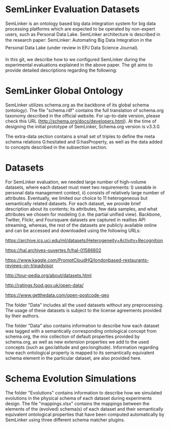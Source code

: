 # SemLinker Evaluation Datasets

SemLinker is an ontology based big data integration system for big data processing platforms which are expected to be operated by non-expert users, such as Personal Data Lake. SemLinker architecture is described in the research paper: SemLinker: Automating Big Data Integration in the Personal Data Lake (under review in EPJ Data Science Journal).

In this git, we describe how to we configured SemLinker during the experimental evaluations explained in the above paper. The git aims to provide detailed descriptions regarding the following:

# SemLinker Global Ontology
SemLinker utilizes schema.org as the backbone of its global schema (ontology). The file "schema.rdf" contains the full translation of schema.org taxonomy described in the official website. For up-to-date version, please check this URL (http://schema.org/docs/developers.html). At the time of designing the initial prototype of SemLinker, Schema.org version is v3.3.0.

 

The extra-data section contains a small set of triples to define the meta schema relations G:hesitated and G:hasProperty, as well as the data added to concepts described in the subsection section.


# Datasets
For SemLinker evaluation, we needed large number of high-volume datasets, where each dataset must meet two requirements: I) useable in personal data management context, ii) consists of relatively large number of attributes. Eventually, we limited our choice to 11 heterogeneous but semantically related datasets. For each dataset, we provide brief description about its contents; its attributes, few data samples, and what attributes we chosen for modeling (i.e. the partial unified view). Backbone, Twitter, Flickr, and Foursquare datasets are captured in realties API streaming, whereas, the rest of the datasets are publicly available online and can be accessed and downloaded using the following URLs:


https://archive.ics.uci.edu/ml/datasets/Heterogeneity+Activity+Recognition

https://hal.archives-ouvertes.fr/hal-01586802

https://www.kaggle.com/PromptCloudHQ/londonbased-restaurants-reviews-on-tripadvisor

http://tour-pedia.org/about/datasets.html

http://ratings.food.gov.uk/open-data/

https://www.getthedata.com/open-postcode-geo


The folder "Data" includes all the used datasets without any preprocessing. The usage of these datasets is subject to the license agreements provided by their authors.


The folder "Data" also contains information to describe how each dataset was tagged with a semantically corresponding ontological concept from schema.org, the mix collection of default properties provided by schema.org, as well as new extension properties we add to the used concepts (such as geo:latitude and geo:longitude). Information regarding how each ontological property is mapped to its semantically equivalent schema element in the particular dataset, are also provided here.



# Schema Evolution Simulations
The folder "Evolutions" contains information to describe how we simulated evolutions in the physical schema of each dataset during experiments design. The file "mappings.xlsx" contains the mappings between the elements of the (evolved) schema(s) of each dataset and their semantically equivalent ontological properties that have been computed automatically by SemLinker using three different schema matcher plugins.

